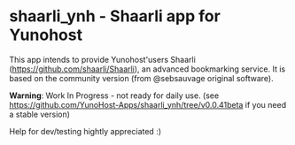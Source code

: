shaarli_ynh - Shaarli app for Yunohost
=========== 
This app intends to provide Yunohost'users Shaarli (https://github.com/shaarli/Shaarli), an advanced bookmarking service.
It is based on the community version (from @sebsauvage original software).

**Warning**: Work In Progress - not ready for daily use. (see https://github.com/YunoHost-Apps/shaarli_ynh/tree/v0.0.41beta if you need a stable version)

Help for dev/testing hightly appreciated :)
